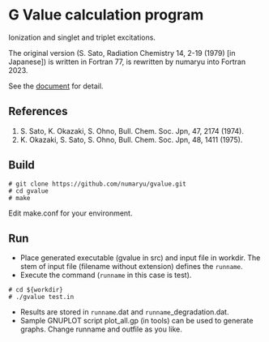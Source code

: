 # G Value calculation program

Ionization and singlet and triplet excitations.

The original version (S. Sato, Radiation Chemistry 14, 2-19 (1979) [in Japanese]) is written in Fortran 77, 
is rewritten by numaryu into Fortran 2023.

See the [document](src/gvalue.pdf) for detail.

## References
1. S. Sato, K. Okazaki, S. Ohno, Bull. Chem. Soc. Jpn, 47, 2174 (1974).
2. K. Okazaki, S. Sato, S. Ohno, Bull. Chem. Soc. Jpn, 48, 1411 (1975).

## Build

```
# git clone https://github.com/numaryu/gvalue.git
# cd gvalue
# make
```

Edit make.conf for your environment.

## Run

- Place generated executable (gvalue in src) and input file in workdir. The stem of input file (filename without extension) defines the `runname`.
- Execute the command (`runname` in this case is test).
```
# cd ${workdir}
# ./gvalue test.in 
```
- Results are stored in `runname`.dat and `runname`_degradation.dat.
- Sample GNUPLOT script plot_all.gp (in tools) can be used to generate graphs. Change runname and outfile as you like.
